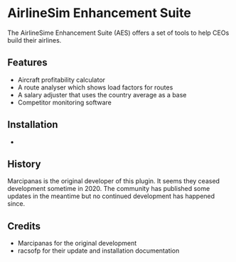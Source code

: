 # AirlineSim Enhancement Suite

The AirlineSime Enhancement Suite (AES) offers a set of tools to help CEOs build their airlines.

## Features

- Aircraft profitability calculator
- A route analyser which shows load factors for routes
- A salary adjuster that uses the country average as a base
- Competitor monitoring software

## Installation
-

## History

Marcipanas is the original developer of this plugin.
It seems they ceased development sometime in 2020.
The community has published some updates in the meantime but no continued development has happened since.

## Credits

- Marcipanas for the original development
- racsofp for their update and installation documentation
